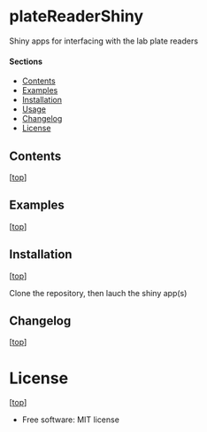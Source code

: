 plateReaderShiny
==================

Shiny apps for interfacing with the lab plate readers


#### Sections

- [Contents](#contents)
- [Examples](#examples)
- [Installation](#installation)
- [Usage](#usage)
- [Changelog](#changelog)
- [License](#license)


## Contents

[[top](#sections)]



## Examples

[[top](#sections)]



## Installation

[[top](#sections)]

Clone the repository, then lauch the shiny app(s)


## Changelog

[[top](#sections)]


# License

[[top](#sections)]

* Free software: MIT license
